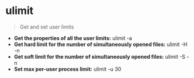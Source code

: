 # ulimit
> Get and set user limits
- **Get the properties of all the user limits:**
ulimit -a
- **Get hard limit for the number of simultaneously opened files:**
ulimit -H -n
- **Get soft limit for the number of simultaneously opened files:**
ulimit -S -n
- **Set max per-user process limit:**
ulimit -u 30

